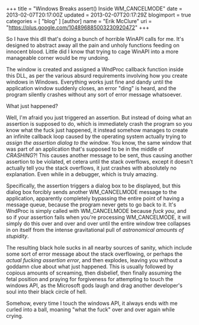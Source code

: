 +++
title = "Windows Breaks assert() Inside WM_CANCELMODE"
date = 2013-02-07T20:17:00Z
updated = 2013-02-07T20:17:29Z
blogimport = true 
categories = [ "blog" ]
[author]
	name = "Erik McClure"
	uri = "https://plus.google.com/104896885003230920472"
+++

So I have this dll that's doing a bunch of horrible WinAPI calls for me. It's designed to abstract away all the pain and unholy functions feeding on innocent blood. Little did I know that trying to cage WinAPI into a more manageable corner would be my undoing. 

The window is created and assigned a WndProc callback function inside this DLL, as per the various absurd requirements involving how you create windows in Windows. Everything works just fine and dandy until the application window suddenly closes, an error "ding" is heard, and the program silently crashes without any sort of error message whatsoever.

What just happened?

Well, I'm afraid you just triggered an assertion. But instead of doing what an assertion is supposed to do, which is immediately crash the program so you know what the fuck just happened, it instead somehow manages to create an infinite callback loop caused by the operating system actually trying to *assign the assertion dialog to the window*. You know, the same window that was part of an application that's supposed to be in the middle of *CRASHING*?! This causes another message to be sent, thus causing another assertion to be violated, et cetera until the stack overflows, except it doesn't actually tell you the stack overflows, it just crashes with absolutely no explanation. Even while in a debugger, which is truly amazing.

Specifically, the assertion triggers a dialog box to be displayed, but this dialog box forcibly sends another WM_CANCELMODE message to the application, apparently completely bypassing the entire point of having a message queue, because the program never gets to go back to it. It's WndProc is simply called with WM_CANCELMODE because *fuck you*, and so if your assertion fails when you're processing WM_CANCELMODE, it will simply do this over and over and over until the entire window tree collapses in on itself from the intense gravitational pull of *astronomical amounts of stupidity*.

The resulting black hole sucks in all nearby sources of sanity, which include some sort of error message about the stack overflowing, or perhaps the *actual fucking assertion error*, and then explodes, leaving you without a goddamn clue about what just happened. This is usually followed by copious amounts of screaming, then disbelief, then finally assuming the fetal position and praying for forgiveness for attempting to touch the windows API, as the Microsoft gods laugh and drag another developer's soul into their black circle of hell.

Somehow, every time I touch the windows API, it always ends with me curled into a ball, moaning "what the fuck" over and over again while crying.
